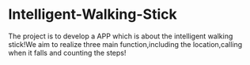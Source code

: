 # Intelligent-Walking-Stick
The project is to develop a APP which is about the intelligent walking stick!We aim to realize three main function,including the location,calling when it falls and counting the steps!
